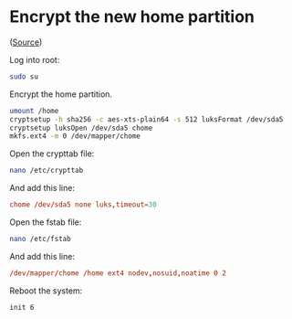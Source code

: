 # Encrypt the new home partition

([Source](https://feeding.cloud.geek.nz/posts/encrypting-your-home-directory-using/))

Log into root:

```bash
sudo su
```

Encrypt the home partition.

```bash
umount /home
cryptsetup -h sha256 -c aes-xts-plain64 -s 512 luksFormat /dev/sda5
cryptsetup luksOpen /dev/sda5 chome
mkfs.ext4 -m 0 /dev/mapper/chome
```

Open the crypttab file:

```bash
nano /etc/crypttab
```

And add this line:

```conf
chome /dev/sda5 none luks,timeout=30
```

Open the fstab file:

```bash
nano /etc/fstab
```

And add this line:

```conf
/dev/mapper/chome /home ext4 nodev,nosuid,noatime 0 2
```

Reboot the system:

```bash
init 6
```
